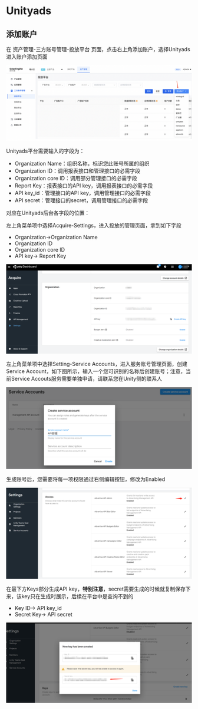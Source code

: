 # Unityads

## 添加账户

在 资产管理-三方账号管理-投放平台 页面，点击右上角添加账户，选择Unityads进入账户添加页面

![](<../../../.gitbook/assets/image (159).png>)

Unityads平台需要输入的字段为：

* Organization Name：组织名称，标识您此账号所属的组织
* Organization ID：调用报表接口和管理接口的必需字段
* Organization core ID：调用部分管理接口的必需字段
* Report Key：报表接口的API key，调用报表接口的必需字段
* API key\_id：管理接口的API key，调用管理接口的必需字段
* API secret：管理接口的secret，调用管理接口的必需字段

对应在Unityads后台各字段的位置：

左上角菜单项中选择Acquire-Settings，进入投放的管理页面，拿到如下字段

* Organization->Organization Name
* Organization ID
* Organization core ID
* API key-> Report Key

![](<../../../.gitbook/assets/image (8).png>)

左上角菜单项中选择Setting-Service Accounts，进入服务账号管理页面，创建Service Account，如下图所示，输入一个您可识别的名称后创建账号；注意，当前Service Accouts服务需要单独申请，请联系您在Unity侧的联系人

![](<../../../.gitbook/assets/image (9).png>)

生成账号后，您需要将每一项权限通过右侧编辑按钮，修改为Enabled

![](<../../../.gitbook/assets/image (11).png>)

在最下方Keys部分生成API key，**特别注意**，secret需要生成的时候就复制保存下来，该key只在生成时展示，后续在平台中是查询不到的

* Key ID-> API key\_id
* Secret Key-> API secret

![](<../../../.gitbook/assets/image (10).png>)
